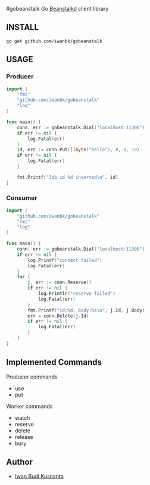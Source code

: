 #gobeanstalk
Go [Beanstalkd](http://kr.github.com/beanstalkd/) client library

## INSTALL
	go get github.com/iwanbk/gobeanstalk


## USAGE

### Producer
```go
import (
	"fmt"
	"github.com/iwanbk/gobeanstalk"
	"log"
)

func main() {
    conn, err := gobeanstalk.Dial("localhost:11300")
	if err != nil {
		log.Fatal(err)
	}
	id, err := conn.Put([]byte("hello"), 0, 0, 10)
	if err != nil {
		log.Fatal(err)
	}

	fmt.Printf("Job id %d inserted\n", id)
}
```

### Consumer
```go
import (
	"github.com/iwanbk/gobeanstalk"
	"fmt"
	"log"
)

func main() {
	conn, err := gobeanstalk.Dial("localhost:11300")
	if err != nil {
		log.Printf("connect failed")
		log.Fatal(err)
	}
    for {
        j, err := conn.Reserve()
		if err != nil {
			log.Println("reserve failed")
			log.Fatal(err)
		}
		fmt.Printf("id:%d, body:%s\n", j.Id, j.Body)
		err = conn.Delete(j.Id)
		if err != nil {
			log.Fatal(err)
		}
    }
}
```

## Implemented Commands

Producer commands
* use
* put

Worker commands
* watch
* reserve
* delete
* release
* bury

## Author

* [Iwan Budi Kusnanto](http://ibk.labhijau.net)
